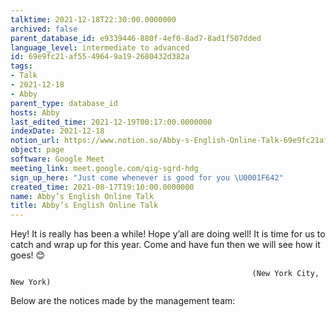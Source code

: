 ```yaml
---
talktime: 2021-12-18T22:30:00.0000000
archived: false
parent_database_id: e9339446-880f-4ef0-8ad7-8ad1f507dded
language_level: intermediate to advanced
id: 69e9fc21-af55-4964-9a19-2680432d382a
tags:
- Talk
- 2021-12-18
- Abby
parent_type: database_id
hosts: Abby
last_edited_time: 2021-12-19T00:17:00.0000000
indexDate: 2021-12-18
notion_url: https://www.notion.so/Abby-s-English-Online-Talk-69e9fc21af5549649a192680432d382a
object: page
software: Google Meet
meeting_link: meet.google.com/qig-sgrd-hdg
sign_up_here: "Just come whenever is good for you \U0001F642"
created_time: 2021-08-17T19:10:00.0000000
name: Abby’s English Online Talk
title: Abby’s English Online Talk
---
```


Hey! It is really has been a while! Hope y’all are doing well! It is time for us to catch and wrap up for this year. Come and have fun then we will see how it goes! 😊



                                                          (New York City, New York)



Below are the notices made by the management team:


